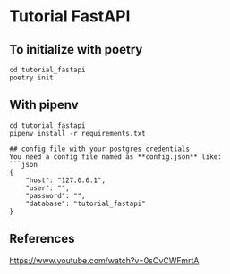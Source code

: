 # Tutorial FastAPI 
## To initialize with poetry
```
cd tutorial_fastapi
poetry init
```

## With pipenv
```
cd tutorial_fastapi
pipenv install -r requirements.txt

## config file with your postgres credentials 
You need a config file named as **config.json** like:
```json
{
    "host": "127.0.0.1",
    "user": "",
    "password": "",
    "database": "tutorial_fastapi"
}
```
## References
https://www.youtube.com/watch?v=0sOvCWFmrtA